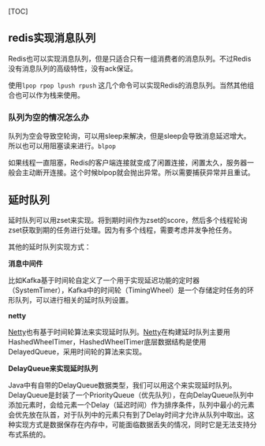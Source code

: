 [TOC]

## redis实现消息队列

Redis也可以实现消息队列，但是只适合只有一组消费者的消息队列。不过Redis没有消息队列的高级特性，没有ack保证。



使用`lpop rpop lpush rpush` 这几个命令可以实现Redis的消息队列。当然其他组合也可以作为栈来使用。

### 队列为空的情况怎么办

队列为空会导致空轮询，可以用sleep来解决，但是sleep会导致消息延迟增大。所以也可以用阻塞读来进行。`blpop` 

如果线程一直阻塞，Redis的客户端连接就变成了闲置连接，闲置太久，服务器一般会主动断开连接。这个时候blpop就会抛出异常。所以需要捕获异常并且重试。



## 延时队列

延时队列可以用zset来实现。将到期时间作为zset的score，然后多个线程轮询zset获取到期的任务进行处理。因为有多个线程，需要考虑并发争抢任务。



其他的延时队列实现方式：

**消息中间件**

比如Kafka基于时间轮自定义了一个用于实现延迟功能的定时器（SystemTimer），Kafka中的时间轮（TimingWheel）是一个存储定时任务的环形队列，可以进行相关的延时队列设置。

**netty**

[Netty](https://links.jianshu.com/go?to=http%3A%2F%2Fmp.weixin.qq.com%2Fs%3F__biz%3DMzI3ODcxMzQzMw%3D%3D%26mid%3D2247491548%26idx%3D3%26sn%3Dcbb7e36f2d41f2e80feeec5d78b4de13%26chksm%3Deb539aeadc2413fc5d82cb18bb552b84a7fa37764c728e89885d2ed7d0a983978bff29a1e5ab%26scene%3D21%23wechat_redirect)也有基于时间轮算法来实现延时队列。[Netty](https://links.jianshu.com/go?to=http%3A%2F%2Fmp.weixin.qq.com%2Fs%3F__biz%3DMzI3ODcxMzQzMw%3D%3D%26mid%3D2247491548%26idx%3D3%26sn%3Dcbb7e36f2d41f2e80feeec5d78b4de13%26chksm%3Deb539aeadc2413fc5d82cb18bb552b84a7fa37764c728e89885d2ed7d0a983978bff29a1e5ab%26scene%3D21%23wechat_redirect)在构建延时队列主要用HashedWheelTimer，HashedWheelTimer底层数据结构是使用DelayedQueue，采用时间轮的算法来实现。



**DelayQueue来实现延时队列**

Java中有自带的DelayQueue数据类型，我们可以用这个来实现延时队列。DelayQueue是封装了一个PriorityQueue（优先队列），在向DelayQueue队列中添加元素时，会给元素一个Delay（延迟时间）作为排序条件，队列中最小的元素会优先放在队首，对于队列中的元素只有到了Delay时间才允许从队列中取出。这种实现方式是数据保存在内存中，可能面临数据丢失的情况，同时它是无法支持分布式系统的。







